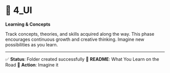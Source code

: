# 🧠 4_UI

**Learning & Concepts**

Track concepts, theories, and skills acquired along the way. This phase encourages continuous growth and creative thinking. Imagine new possibilities as you learn.

---

✅ **Status**: Folder created successfully
📄 **README**: What You Learn on the Road
🎯 **Action**: Imagine it

